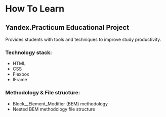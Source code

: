 # How To Learn
## Yandex.Practicum Educational Project

Provides students with tools and techniques to improve study productivity.

### Technology stack:

* HTML
* CSS
* Flexbox
* IFrame

### Methodology & File structure:

* Block__Element_Modifier (BEM) methodology
* Nested BEM methodology file structure
